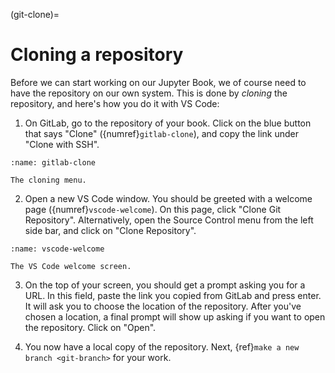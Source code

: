 (git-clone)=
# Cloning a repository

Before we can start working on our Jupyter Book, we of course need to have the repository on our own system. This is done by *cloning* the repository, and here's how you do it with VS Code:

1. On GitLab, go to the repository of your book. Click on the blue button that says "Clone" ({numref}`gitlab-clone`), and copy the link under "Clone with SSH".

```{figure} ../images/gitlab-clone.png
:name: gitlab-clone

The cloning menu.
```

2. Open a new VS Code window. You should be greeted with a welcome page ({numref}`vscode-welcome`). On this page, click "Clone Git Repository". Alternatively, open the Source Control menu from the left side bar, and click on "Clone Repository".

```{figure} ../images/vscode-welcome.png
:name: vscode-welcome

The VS Code welcome screen.
```

3. On the top of your screen, you should get a prompt asking you for a URL. In this field, paste the link you copied from GitLab and press enter. It will ask you to choose the location of the repository. After you've chosen a location, a final prompt will show up asking if you want to open the repository. Click on "Open".

4. You now have a local copy of the repository. Next, {ref}`make a new branch <git-branch>` for your work.